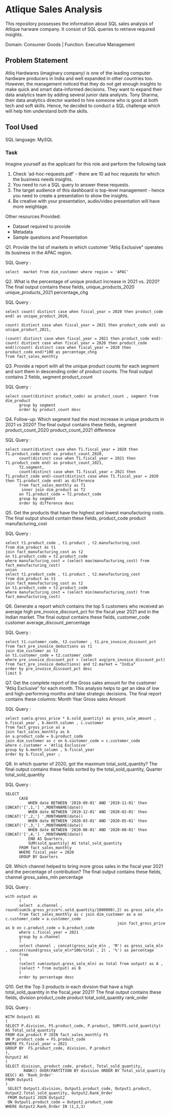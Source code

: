 # Atlique Sales Analysis
<p>This repository possesses the information about SQL sales analysis of Atlique harware company. It consist of SQL queries to retrieve  required insights.</p>

<p>Domain:  Consumer Goods | Function: Executive Management</p>
<h2>Problem Statement</h2>
Atliq Hardwares (imaginary company) is one of the leading computer hardware producers in India and well expanded in other countries too.
However, the management noticed that they do not get enough insights to make quick and smart data-informed decisions. They want to expand their data analytics team by adding several junior data analysts. Tony Sharma, their data analytics director wanted to hire someone who is good at both tech and soft skills. Hence, he decided to conduct a SQL challenge which will help him understand both the skills.
<h2>Tool Used</h2>
SQL language: MySQL

<h3>Task</h3>  

Imagine yourself as the applicant for this role and perform the following task

1.    Check ‘ad-hoc-requests.pdf’ - there are 10 ad hoc requests for which the business needs insights.
2.    You need to run a SQL query to answer these requests. 
3.    The target audience of this dashboard is top-level management - hence you need to create a presentation to show the insights.
4.    Be creative with your presentation, audio/video presentation will have more weightage.

Other resources Provided:
<ul>
    <li>Dataset required to provide</li> 
    <li>Metadata</li>
      <li>Sample questions and Presentation</li>
</ul>
Q1. Provide the list of markets in which customer "Atliq Exclusive" operates its
      business in the APAC region.
      
SQL Query :  
```mysql
select  market from dim_customer where region = 'APAC'
```

Q2.  What is the percentage of unique product increase in 2021 vs. 2020? The
     final output contains these fields,
      unique_products_2020
      unique_products_2021
      percentage_chg
      
SQL Query : 
```mysql
select count( distinct case when fiscal_year = 2020 then product_code end) as unique_product_2020,

count( distinct case when fiscal_year = 2021 then product_code end) as unique_product_2021,
  
(count( distinct case when fiscal_year = 2021 then product_code end)-count( distinct case when fiscal_year = 2020 then product_code end))/count( distinct case when fiscal_year = 2020 then       product_code end)*100 as percentage_chng
from fact_sales_monthly
```
Q3. Provide a report with all the unique product counts for each segment and
    sort them in descending order of product counts. The final output contains
    2 fields,
    segment
    product_count
    
SQL Query : 
```mysql
select count(distinct product_code) as product_count , segment from dim_product
      group by segment
      order by product_count desc
```
            
Q4. Follow-up: Which segment had the most increase in unique products in
    2021 vs 2020? The final output contains these fields,
    segment
    product_count_2020
    product_count_2021
    difference
    
    
SQL Query : 
```mysql
select count(distinct case when T1.fiscal_year = 2020 then T1.product_code end) as product_count_2020,
      count(distinct case when T1.fiscal_year = 2021 then T1.product_code end) as product_count_2021,
      T2.segment,
      count(distinct case when T1.fiscal_year = 2021 then T1.product_code end)-count(distinct case when T1.fiscal_year = 2020 then T1.product_code end) as difference
      from fact_sales_monthly as T1
       inner join dim_product as T2
      on T1.product_code = T2.product_code
      group by segment
      order by difference desc
```    

Q5. Get the products that have the highest and lowest manufacturing costs.
    The final output should contain these fields,
    product_code
    product
    manufacturing_cost
    
SQL Query : 
```mysql
select t1.product_code , t1.product , t2.manufacturing_cost
from dim_product as t1
join fact_manufacturing_cost as t2
on t1.product_code = t2.product_code
where manufacturing_cost = (select max(manufacturing_cost) from fact_manufacturing_cost)
union
select t1.product_code , t1.product , t2.manufacturing_cost
from dim_product as t1
join fact_manufacturing_cost as t2
on t1.product_code = t2.product_code
where manufacturing_cost = (select min(manufacturing_cost) from fact_manufacturing_cost)
```
            
  Q6. Generate a report which contains the top 5 customers who received an
      average high pre_invoice_discount_pct for the fiscal year 2021 and in the
      Indian market. The final output contains these fields,
      customer_code
      customer
      average_discount_percentage
      
SQL Query : 
```mysql
select t1.customer_code, t2.customer , t1.pre_invoice_discount_pct from fact_pre_invoice_deductions as t1
join dim_customer as t2
on t1.customer_code = t2.customer_code
where pre_invoice_discount_pct > (select avg(pre_invoice_discount_pct) from fact_pre_invoice_deductions) and t2.market = "India"
order by pre_invoice_discount_pct desc
limit 5
```
            
Q7.  Get the complete report of the Gross sales amount for the customer “Atliq
      Exclusive” for each month. This analysis helps to get an idea of low and
      high-performing months and take strategic decisions.
      The final report contains these columns:
      Month
      Year
      Gross sales Amount
      
SQL Query : 
```mysql
select sum(a.gross_price * b.sold_quantity) as gross_sale_amount , b.fiscal_year , b.month_column , c.customer
from fact_gross_price as a
join fact_sales_monthly as b
on a.product_code = b.product_code
join dim_customer as c on b.customer_code = c.customer_code
where c.customer = 'Atliq Exclusive'
group by b.month_column , b.fiscal_year
order by b.fiscal_year ;
```

Q8. In which quarter of 2020, got the maximum total_sold_quantity? The final
    output contains these fields sorted by the total_sold_quantity,
    Quarter
    total_sold_quantity
    
SQL Query : 
```mysql
SELECT 
      CASE
          WHEN date BETWEEN '2019-09-01' AND '2019-11-01' then CONCAT('[',1,'] ',MONTHNAME(date))  
          WHEN date BETWEEN '2019-12-01' AND '2020-02-01' then CONCAT('[',2,'] ',MONTHNAME(date))
          WHEN date BETWEEN '2020-03-01' AND '2020-05-01' then CONCAT('[',3,'] ',MONTHNAME(date))
          WHEN date BETWEEN '2020-06-01' AND '2020-08-01' then CONCAT('[',4,'] ',MONTHNAME(date))
          END AS Quarters,
          SUM(sold_quantity) AS total_sold_quantity
      FROM fact_sales_monthly
      WHERE fiscal_year = 2020
      GROUP BY Quarters
```
Q9. Which channel helped to bring more gross sales in the fiscal year 2021
    and the percentage of contribution? The final output contains these fields,
    channel
    gross_sales_mln
    percentage
    
SQL Query : 
```mysql
with output as
      (
      select  a.channel , round(sum(b.gross_price*c.sold_quantity/1000000),2) as gross_sale_mln
      from fact_sales_monthly as c join dim_customer as a on c.customer_code = a.customer_code
                                                 join fact_gross_price as b on c.product_code = b.product_code
      where c.fiscal_year = 2021
      group by a.channel
      )
      select channel , concat(gross_sale_mln , 'M') as gross_sale_mln , concat(round(gross_sale_mln*100/total , 2) , '%') as percentage
      from
      (
      (select sum(output.gross_sale_mln) as total from output) as A , 
      (select * from output) as B
      )
      order by percentage desc
```



Q10. Get the Top 3 products in each division that have a high
      total_sold_quantity in the fiscal_year 2021? The final output contains these
      fields,
      division
      product_code
      product
      total_sold_quantity
      rank_order
      
SQL Query : 
```mysql
WITH Output1 AS 
(
SELECT P.division, FS.product_code, P.product, SUM(FS.sold_quantity) AS Total_sold_quantity
FROM dim_product P JOIN fact_sales_monthly FS
ON P.product_code = FS.product_code
WHERE FS.fiscal_year = 2021 
GROUP BY  FS.product_code, division, P.product
),
Output2 AS 
(
SELECT division, product_code, product, Total_sold_quantity,
        RANK() OVER(PARTITION BY division ORDER BY Total_sold_quantity DESC) AS 'Rank_Order' 
FROM Output1
)
 SELECT Output1.division, Output1.product_code, Output1.product, Output2.Total_sold_quantity, Output2.Rank_Order
 FROM Output1 JOIN Output2
 ON Output1.product_code = Output2.product_code
WHERE Output2.Rank_Order IN (1,2,3)
```
    

